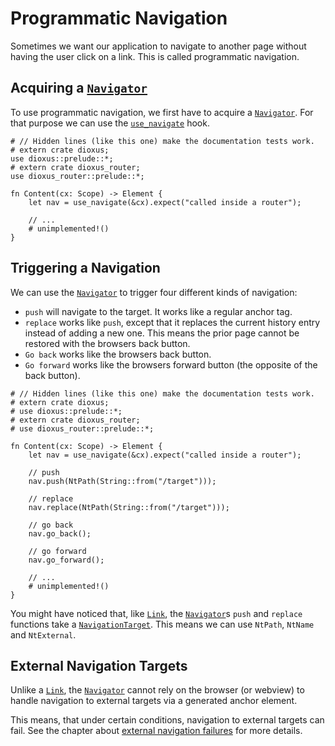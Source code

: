 # Programmatic Navigation

Sometimes we want our application to navigate to another page without having the
user click on a link. This is called programmatic navigation.

## Acquiring a [`Navigator`]
To use programmatic navigation, we first have to acquire a [`Navigator`]. For
that purpose we can use the [`use_navigate`] hook.

```rust,no_run
# // Hidden lines (like this one) make the documentation tests work.
# extern crate dioxus;
use dioxus::prelude::*;
# extern crate dioxus_router;
use dioxus_router::prelude::*;

fn Content(cx: Scope) -> Element {
    let nav = use_navigate(&cx).expect("called inside a router");

    // ...
    # unimplemented!()
}
```

## Triggering a Navigation
We can use the [`Navigator`] to trigger four different kinds of navigation:
- `push` will navigate to the target. It works like a regular anchor tag.
- `replace` works like `push`, except that it replaces the current history entry
  instead of adding a new one. This means the prior page cannot be restored with
  the browsers back button.
- `Go back` works like the browsers back button.
- `Go forward` works like the browsers forward button (the opposite of the back
  button).

```rust,no_run
# // Hidden lines (like this one) make the documentation tests work.
# extern crate dioxus;
# use dioxus::prelude::*;
# extern crate dioxus_router;
# use dioxus_router::prelude::*;

fn Content(cx: Scope) -> Element {
    let nav = use_navigate(&cx).expect("called inside a router");

    // push
    nav.push(NtPath(String::from("/target")));

    // replace
    nav.replace(NtPath(String::from("/target")));

    // go back
    nav.go_back();

    // go forward
    nav.go_forward();

    // ...
    # unimplemented!()
}
```

You might have noticed that, like [`Link`], the [`Navigator`]s `push` and
`replace` functions take a [`NavigationTarget`]. This means we can use `NtPath`,
`NtName` and `NtExternal`.

## External Navigation Targets
Unlike a [`Link`], the [`Navigator`] cannot rely on the browser (or webview) to
handle navigation to external targets via a generated anchor element.

This means, that under certain conditions, navigation to external targets can
fail. See the chapter about
[external navigation failures](../failures/external.md) for more details.

[`Link`]: https://docs.rs/dioxus-router/latest/dioxus_router/components/fn.Link.html
[`NavigationTarget`]: https://docs.rs/dioxus-router/latest/dioxus_router/navigation/enum.NavigationTarget.html
[`Navigator`]: https://docs.rs/dioxus-router/latest/dioxus_router/hooks/struct.Navigator.html
[`use_navigate`]: https://docs.rs/dioxus-router/latest/dioxus_router/hooks/fn.use_navigate.html
